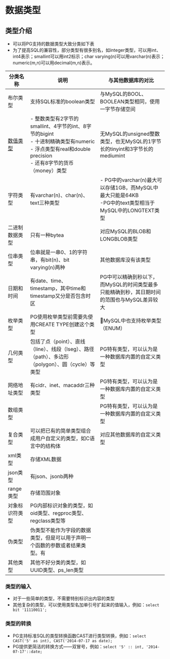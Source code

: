 # 数据类型

## 类型介绍

* 可以将PG支持的数据类型大致分类如下表
* 为了提高SQL的兼容性，部分类型有很多别名，如integer类型，可以用int、int4表示；smallint可以用int2标示；char varying(n)可以用varchar(n)表示；numeric(m,n)可以用decimal(m,n)表示。

|分类名称|说明|与其他数据库的对比|
|-------|----|--------------|
|布尔类型|支持SQL标准的boolean类型|与MySQL的BOOL、BOOLEAN类型相同，使用一字节存储空间|
|[数值类型](./02-数据类型/02-01-数值类型.md)|- 整数类型有2字节的smallint、4字节的int、8字节的bigint<br>- 十进制精确类型有numeric<br>- 浮点类型有real和double precision<br>- 还有8字节的货币（money）类型|无MySQL的unsigned整数类型，也无MySQL的1字节长的tinyint和3字节长的mediumint|
|字符类型|有varchar(n)、char(n)、text三种类型|- PG中的varchar(n)最大可以存储1GB，而MySQL中最大只能是64KB<br>-PG中的text类型相当于MySQL中的LONGTEXT类型|
|二进制数据类型|只有一种bytea|对应MySQL的BLOB和LONGBLOB类型|
|位串类型|位串就是一串0、1的字符串，有bit(n)、bit varying(n)两种|其他数据库没有该类型|
|日期和时间|有date、time、timestamp，其中time和timestamp又分是否包含时区|PG中可以精确到秒以下，而MySQL的时间类型最多只能精确到秒，其日期时间的范围也与MySQL差异较大|
|枚举类型|PG使用枚举类型前需要先使用CREATE TYPE创建这个类型|MySQL中也支持枚举类型（ENUM）|
|几何类型|包括了点（point）、直线（line）、线段（lseg）、路径（path）、多边形（polygon）、圆（cycle）等类型|PG特有类型，可以认为是一种数据库内置的自定义类型|
|网络地址类型|有cidr、inet、macaddr三种类型|PG特有类型，可以认为是一种数据库内置的自定义类型|
|数组类型||PG特有类型，可以认为是一种数据库内置的自定义类型|
|复合类型|可以把已有的简单类型组合成用户自定义的类型，如C语言中的结构体|对应其他数据库的自定义类型|
|xml类型|存储XML数据||
|json类型|有json、jsonb两种||
|range类型|存储范围对象||
|对象标识符类型|PG内部标识对象的类型，如oid类型、regproc类型、regclass类型等||
|伪类型|伪类型不能作为字段的数据类型，但是可以用于声明一个函数的参数或者结果类型。有||
|其他类型|其他不好分类的类型，如UUID类型、ps_len类型||

### 类型的输入

* 对于一些简单的类型，不需要特别标识出内容的类型
* 其他复杂的类型，可以使用类型名加单引号扩起来的值输入，例如：`select bit '11110011';`

### 类型的转换

* PG支持标准SQL的类型转换函数CAST进行类型转换，例如：`select CAST('5' as int), CAST('2014-07-17 as date);`
* PG提供更简洁的转换方式——双冒号，例如：`select '5' :: int, '2014-07-17'::date;`
